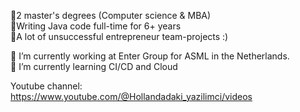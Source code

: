 

👋2 master's degrees (Computer science & MBA)  
👋Writing Java code full-time for 6+ years  
👋A lot of unsuccessful entrepreneur team-projects :)  


🔭 I’m currently working at Enter Group for ASML in the Netherlands.  
🌱 I’m currently learning CI/CD and Cloud  

Youtube channel: https://www.youtube.com/@Hollandadaki_yazilimci/videos
